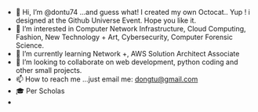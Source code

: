 - 👋 Hi, I’m @dontu74 ...and guess what! I created my own Octocat.. Yup ! i designed at the Github Universe Event. Hope you like it.
- 👀 I’m interested in Computer Network Infrastructure, Cloud Computing, Fashion, New Technology + Art, Cybersecurity, Computer Forensic Science.
- 🌱 I’m currently learning Network +, AWS Solution Architect Associate
- 💞️ I’m looking to collaborate on web development, python coding and other small projects.
- 📫 How to reach me ...just email me: dongtu@gmail.com
- 🎓 Per Scholas
- 
<!---
dontu74/dontu74 is a ✨ special ✨ repository because its `README.md` (this file) appears on your GitHub profile.
You can click the Preview link to take a look at your changes.
--->
